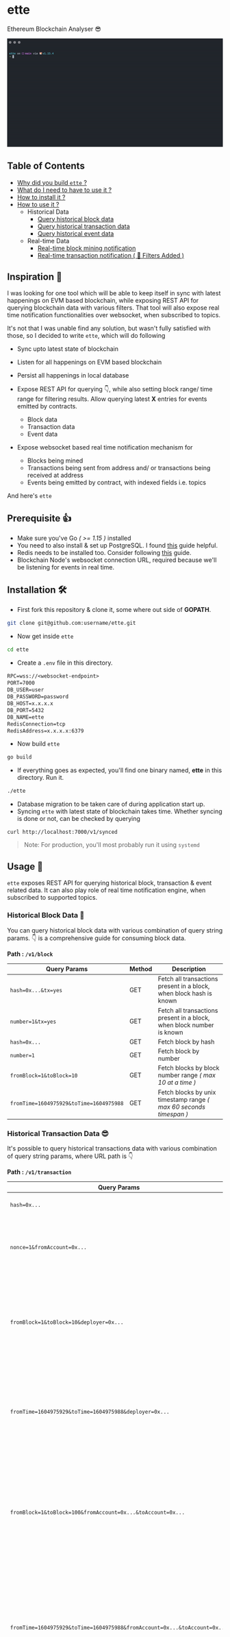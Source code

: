 # ette

Ethereum Blockchain Analyser 😎

![banner](sc/banner.gif)

## Table of Contents

- [Why did you build `ette` ?](#inspiration-)
- [What do I need to have to use it ?](#prerequisite-)
- [How to install it ?](#installation-)
- [How to use it ?](#usage-)
    - Historical Data 
        - [Query historical block data](#historical-block-data-)
        - [Query historical transaction data](#historical-transaction-data-)
        - [Query historical event data](#historical-event-data-)
    - Real-time Data
        - [Real-time block mining notification](#real-time-notification-for-mined-blocks-)
        - [Real-time transaction notification ( 🤩 Filters Added ) ](#real-time-notification-for-transactions-%EF%B8%8F)

## Inspiration 🤔

I was looking for one tool which will be able to keep itself in sync with latest happenings on EVM based blockchain, while exposing REST API for querying blockchain data with various filters. That tool will also expose real time notification functionalities over websocket, when subscribed to topics.

It's not that I was unable find any solution, but wasn't fully satisfied with those, so I decided to write `ette`, which will do following

- Sync upto latest state of blockchain
- Listen for all happenings on EVM based blockchain
- Persist all happenings in local database
- Expose REST API for querying 👇, while also setting block range/ time range for filtering results. Allow querying latest **X** entries for events emitted by contracts.
    - Block data
    - Transaction data
    - Event data

- Expose websocket based real time notification mechanism for 
    - Blocks being mined
    - Transactions being sent from address and/ or transactions being received at address
    - Events being emitted by contract, with indexed fields i.e. topics

And here's `ette`

## Prerequisite 👍

- Make sure you've Go _( >= 1.15 )_ installed
- You need to also install & set up PostgreSQL. I found [this](https://www.digitalocean.com/community/tutorials/how-to-install-and-use-postgresql-on-ubuntu-20-04) guide helpful.
- Redis needs to be installed too. Consider following [this](https://www.digitalocean.com/community/tutorials/how-to-install-and-secure-redis-on-ubuntu-20-04) guide.
- Blockchain Node's websocket connection URL, required because we'll be listening for events in real time.

## Installation 🛠

- First fork this repository & clone it, some where out side of **GOPATH**.

```bash
git clone git@github.com:username/ette.git
```

- Now get inside `ette`

```bash
cd ette
```

- Create a `.env` file in this directory.

```
RPC=wss://<websocket-endpoint>
PORT=7000
DB_USER=user
DB_PASSWORD=password
DB_HOST=x.x.x.x
DB_PORT=5432
DB_NAME=ette
RedisConnection=tcp
RedisAddress=x.x.x.x:6379
```

- Now build `ette`

```bash
go build
```

- If everything goes as expected, you'll find one binary named, **ette** in this directory. Run it. 

```bash
./ette
```

- Database migration to be taken care of during application start up.
- Syncing `ette` with latest state of blockchain takes time. Whether syncing is done or not, can be checked by querying

```bash
curl http://localhost:7000/v1/synced
```

> Note: For production, you'll most probably run it using `systemd`

## Usage 🦾

`ette` exposes REST API for querying historical block, transaction & event related data. It can also play role of real time notification engine, when subscribed to supported topics.

### Historical Block Data 🤩

You can query historical block data with various combination of query string params. 👇 is a comprehensive guide for consuming block data.

**Path : `/v1/block`**

Query Params | Method | Description
--- | --- | ---
`hash=0x...&tx=yes` | GET | Fetch all transactions present in a block, when block hash is known
`number=1&tx=yes` | GET | Fetch all transactions present in a block, when block number is known
`hash=0x...` | GET | Fetch block by hash
`number=1` | GET | Fetch block by number
`fromBlock=1&toBlock=10` | GET | Fetch blocks by block number range _( max 10 at a time )_
`fromTime=1604975929&toTime=1604975988` | GET | Fetch blocks by unix timestamp range _( max 60 seconds timespan )_

### Historical Transaction Data 😎

It's possible to query historical transactions data with various combination of query string params, where URL path is 👇

**Path : `/v1/transaction`**

Query Params | Method | Description
--- | --- | ---
`hash=0x...` | GET | Fetch transaction by txHash
`nonce=1&fromAccount=0x...` | GET | Fetch transaction, when tx sender's address & account nonce are known
`fromBlock=1&toBlock=10&deployer=0x...` | GET | Find out what contracts are created by certain account within given block number range _( max 100 blocks )_
`fromTime=1604975929&toTime=1604975988&deployer=0x...` | GET | Find out what contracts are created by certain account within given timestamp range _( max 600 seconds of timespan )_
`fromBlock=1&toBlock=100&fromAccount=0x...&toAccount=0x...` | GET | Given block number range _( max 100 at a time )_ & a pair of accounts, can find out all tx performed between that pair, where `from` & `to` fields are fixed
`fromTime=1604975929&toTime=1604975988&fromAccount=0x...&toAccount=0x...` | GET | Given time stamp range _( max 600 seconds of timespan )_ & a pair of accounts, can find out all tx performed between that pair, where `from` & `to` fields are fixed
`fromBlock=1&toBlock=100&fromAccount=0x...` | GET | Given block number range _( max 100 at a time )_ & an account, can find out all tx performed from that account
`fromTime=1604975929&toTime=1604975988&fromAccount=0x...` | GET | Given time stamp range _( max 600 seconds of span )_ & an account, can find out all tx performed from that account
`fromBlock=1&toBlock=100&toAccount=0x...` | GET | Given block number range _( max 100 at a time )_ & an account, can find out all tx where target was this address
`fromTime=1604975929&toTime=1604975988&toAccount=0x...` | GET | Given time stamp range _( max 600 seconds of span )_ & an account, can find out all tx where target was this address

### Historical Event Data 🧐

`ette` lets you query historical event data, emitted by smart contracts, by combination of query string params.

**Path : `/v1/event`**

Query Params | Method | Description
--- | --- | ---
`blockHash=0x...` | GET | Given blockhash, retrieves all events emitted by tx(s) present in block
`txHash=0x...` | GET | Given txhash, retrieves all events emitted during execution of this transaction
`count=50&contract=0x...` | GET | Returns last **x** _( <=50 )_ events emitted by this contract
`fromBlock=1&toBlock=10&contract=0x...&topic0=0x...&topic1=0x...&topic2=0x...&topic3=0x...` | GET | Finding event(s) emitted from contract within given block range & also matching topic signatures _{0, 1, 2, 3}_
`fromBlock=1&toBlock=10&contract=0x...&topic0=0x...&topic1=0x...&topic2=0x...` | GET | Finding event(s) emitted from contract within given block range & also matching topic signatures _{0, 1, 2}_
`fromBlock=1&toBlock=10&contract=0x...&topic0=0x...&topic1=0x...` | GET | Finding event(s) emitted from contract within given block range & also matching topic signatures _{0, 1}_
`fromBlock=1&toBlock=10&contract=0x...&topic0=0x...` | GET | Finding event(s) emitted from contract within given block range & also matching topic signatures _{0}_
`fromBlock=1&toBlock=10&contract=0x...` | GET | Finding event(s) emitted from contract within given block range
`fromTime=1604975929&toTime=1604975988&contract=0x...&topic0=0x...&topic1=0x...&topic2=0x...&topic3=0x...` | GET | Finding event(s) emitted from contract within given time stamp range & also matching topic signatures _{0, 1, 2, 3}_
`fromTime=1604975929&toTime=1604975988&contract=0x...&topic0=0x...&topic1=0x...&topic2=0x...` | GET | Finding event(s) emitted from contract within given time stamp range & also matching topic signatures _{0, 1, 2}_
`fromTime=1604975929&toTime=1604975988&contract=0x...&topic0=0x...&topic1=0x...` | GET | Finding event(s) emitted from contract within given time stamp range & also matching topic signatures _{0, 1}_
`fromTime=1604975929&toTime=1604975988&contract=0x...&topic0=0x...` | GET | Finding event(s) emitted from contract within given time stamp range & also matching topic signatures _{0}_
`fromTime=1604975929&toTime=1604975988&contract=0x...` | GET | Finding event(s) emitted from contract within given time stamp range

### Real time notification for mined blocks ⛏

For listening to blocks getting mined, connect to `/v1/ws` endpoint using websocket client library & once connected, you need to send **subscription** request with 👇 payload _( JSON encoded )_

```json
{
    "name": "block",
    "type": "subscribe"
}
```

If everything goes fine, your subscription will be confirmed with 👇 response _( JSON encoded )_

```json
{
    "code": 1,
    "message": "Subscribed to `block`"
}
```

After that as long as your machine is reachable, `ette` will keep notifying you about new blocks getting mined in 👇 form

<details>
<summary>Block Data</summary>

```json
{
  "hash": "0x08f50b4795667528f6c0fdda31a0d270aae60dbe7bc4ea950ae1f71aaa01eabc",
  "number": 7015086,
  "time": 1605328635,
  "parentHash": "0x5ec0faff8b48e201e366a3f6c505eb274904e034c1565da2241f1327e9bad459",
  "difficulty": "6",
  "gasUsed": 78746,
  "gasLimit": 20000000,
  "nonce": 0
}
```

</details>

If you want to cancel subscription, consider sending 👇 & close connection

```json
{
    "name": "block",
    "type": "unsubscribe"
}
```

You'll receive 👇 response, confirming unsubscription

```json
{
    "code": 1,
    "message": "Unsubscribed from `block`"
}
```

> Sample code can be found [here](example/block.js)

### Real time notification for transactions ⚡️

For listening to any transaction happening in network in real-time, where `from` and/ or `to` field of tx is fixed

- Any transaction

```json
{
    "name": "transaction/*/*",
    "type": "subscribe"
}
```

> Sample Code can be found [here](example/transaction_1.js)

- Fixed `from` field **[ tx originated `from` account ]**

```json
{
    "name": "transaction/0x4774fEd3f2838f504006BE53155cA9cbDDEe9f0c/*",
    "type": "subscribe"
}
```

> Sample Code can be found [here](example/transaction_2.js)

- Fixed `to` field **[ tx targeted `to` account ]**

```json
{
    "name": "transaction/*/0x4774fEd3f2838f504006BE53155cA9cbDDEe9f0c",
    "type": "subscribe"
}
```

> Sample Code can be found [here](example/transaction_3.js)

- Fixed `from` & `to` field **[ tx `from` -> `to` account ]**

```json
{
    "name": "transaction/0xc9D50e0a571aDd06C7D5f1452DcE2F523FB711a1/0x4774fEd3f2838f504006BE53155cA9cbDDEe9f0c",
    "type": "subscribe"
}
```

> Sample Code can be found [here](example/transaction_4.js)

If everything goes fine, your subscription will be confirmed with 👇 response _( JSON encoded )_

```json
{
    "code": 1,
    "message": "Subscribed to `transaction`"
}
```

After that as long as your machine is reachable, `ette` will keep notifying you about every transaction happening in 👇 form, where criterias matching

<details>
<summary>Transaction Data</summary>

```json
{
  "hash": "0x08cfda79bd68ad280c7786e5dd349ab81981c52ea5cdd8e31be0a4b54b976555",
  "from": "0xc9D50e0a571aDd06C7D5f1452DcE2F523FB711a1",
  "to": "0x4774fEd3f2838f504006BE53155cA9cbDDEe9f0c",
  "contract": "",
  "gas": 200000,
  "gasPrice": "1000000000",
  "cost": "200000000000000",
  "nonce": 19899,
  "state": 1,
  "blockHash": "0xc29170d33141602a95b915c954c1068a380ef5169178eef2538beb6edb005810"
}
```

</details>

If you want to cancel subscription, consider sending 👇 & close connection

```json
{
    "name": "transaction/*/0x4774fEd3f2838f504006BE53155cA9cbDDEe9f0c",
    "type": "unsubscribe"
}
```

You'll receive 👇 response, confirming unsubscription

```json
{
    "code": 1,
    "message": "Unsubscribed from `transaction`"
}
```

> Note: If graceful unsubscription not done, when `ette` finds client unreachable, it'll remove client subscription

**More coming soon**
